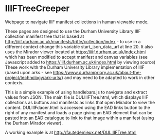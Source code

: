 # IIIFTreeCreeper
Webpage to navigate IIIF manifest collections in human viewable mode. 

These pages are designed to use the Durham University Library IIIF collection manifest tree that is based at http://iiif.durham.ac.uk/manifests/trifle/collection/index - to use in a different context change this variable start_json_data_url at line 20. It also uses the Mirador viewer located at https://iiif.durham.ac.uk/index.html which has been modified to accept manifest and canvas variables (see Javascript added to https://iiif.durham.ac.uk/index.html by viewing source) These work with the Durham University Library implementation of IIIF (based upon arks - see https://www.durhampriory.ac.uk/about-the-project/technology/ark-urls/) and may need to be adapted to work in other contexts.

This is a simple example of using handlebars.js to navigate and extract values from JSON. The main file is DULIIIFTree.html, which displays IIIF collections as buttons and manifests as links that open Mirador to view the content. DULIIIFdaoer.html is accessed using the EAD links button to the right of any manifest and loads a page giving an EAD <dao> element that can be pasted into an EAD catalogue to link to that image within a manifest (using the Durham Mirador viewer).

A working example is at http://fautedemieux.net/DULIIIFTree.html
